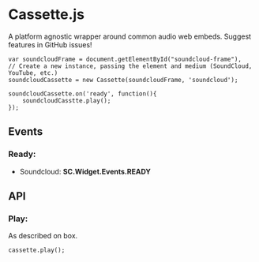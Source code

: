 # Cassette.js
A platform agnostic wrapper around common audio web embeds. Suggest features in GitHub issues!

```
var soundcloudFrame = document.getElementById("soundcloud-frame"),
// Create a new instance, passing the element and medium (SoundCloud, YouTube, etc.)
soundcloudCassette = new Cassette(soundcloudFrame, 'soundcloud');

soundcloudCassette.on('ready', function(){
	soundcloudCasstte.play();
});
```

## Events

### Ready:
- Soundcloud: **SC.Widget.Events.READY**

## API

### Play:
As described on box.

`cassette.play();`